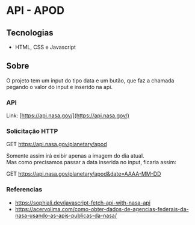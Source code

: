 # API - APOD

## Tecnologias

- HTML, CSS e Javascript

## Sobre

O projeto tem um input do tipo data e um butão, que faz a chamada pegando o valor do input e inserido na api.

### API

Link: [https://api.nasa.gov/](https://api.nasa.gov/)

### Solicitação HTTP

GET <https://api.nasa.gov/planetary/apod>

Somente assim irá exibir apenas a imagem do dia atual. </br>
Mas como precisamos passar a data inserida no input, ficaria assim:

GET <https://api.nasa.gov/planetary/apod&date=AAAA-MM-DD>

### Referencias

- <https://sophiali.dev/javascript-fetch-api-with-nasa-api>
- <https://acervolima.com/como-obter-dados-de-agencias-federais-da-nasa-usando-as-apis-publicas-da-nasa/>
